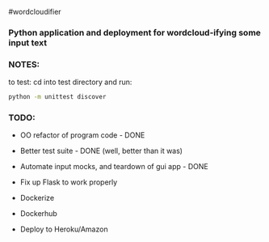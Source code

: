 #wordcloudifier

### Python application and deployment for wordcloud-ifying some input text

### NOTES:

to test: cd into test directory and run:
```bash
python -m unittest discover
```

### TODO:

* OO refactor of program code - DONE
* Better test suite - DONE (well, better than it was)
* Automate input mocks, and teardown of gui app - DONE

* Fix up Flask to work properly
* Dockerize
* Dockerhub
* Deploy to Heroku/Amazon
